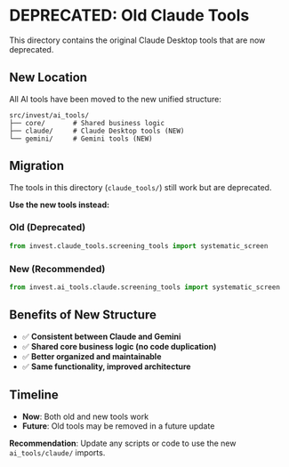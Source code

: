 # DEPRECATED: Old Claude Tools

This directory contains the original Claude Desktop tools that are now deprecated.

## New Location

All AI tools have been moved to the new unified structure:

```
src/invest/ai_tools/
├── core/       # Shared business logic
├── claude/     # Claude Desktop tools (NEW)
└── gemini/     # Gemini tools (NEW)
```

## Migration

The tools in this directory (`claude_tools/`) still work but are deprecated. 

**Use the new tools instead:**

### Old (Deprecated)
```python
from invest.claude_tools.screening_tools import systematic_screen
```

### New (Recommended)
```python
from invest.ai_tools.claude.screening_tools import systematic_screen
```

## Benefits of New Structure

- ✅ **Consistent between Claude and Gemini**
- ✅ **Shared core business logic (no code duplication)**  
- ✅ **Better organized and maintainable**
- ✅ **Same functionality, improved architecture**

## Timeline

- **Now**: Both old and new tools work
- **Future**: Old tools may be removed in a future update

**Recommendation**: Update any scripts or code to use the new `ai_tools/claude/` imports.